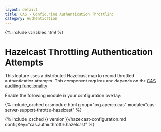 ```yaml
---
layout: default
title: CAS - Configuring Authentication Throttling
category: Authentication
---
```

{% include variables.html %}

# Hazelcast Throttling Authentication Attempts

This feature uses a distributed Hazelcast map to record throttled authentication attempts. 
This component requires and depends on the [CAS auditing functionality](../audits/Audits.html)

Enable the following module in your configuration overlay:

{% include_cached casmodule.html group="org.apereo.cas" module="cas-server-support-throttle-hazelcast" %}

{% include_cached {{ version }}/hazelcast-configuration.md configKey="cas.authn.throttle.hazelcast" %}
